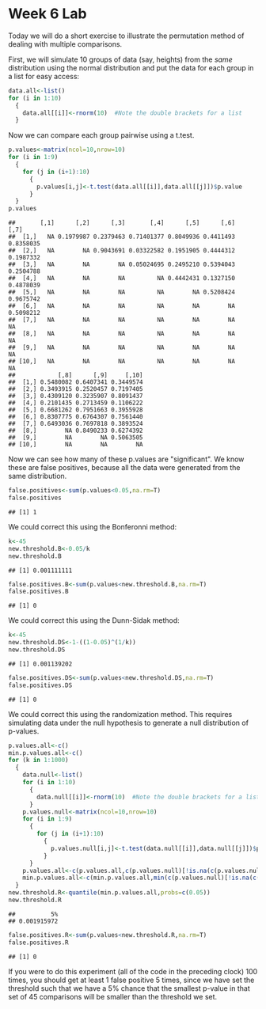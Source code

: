 Week 6 Lab
=============
  
Today we will do a short exercise to illustrate the permutation method of dealing with multiple comparisons.

First, we will simulate 10 groups of data (say, heights) from the *same* distribution using the normal distribution and put the data for each group in a list for easy access:


```r
data.all<-list()
for (i in 1:10)
  {
    data.all[[i]]<-rnorm(10)  #Note the double brackets for a list
  }
```

Now we can compare each group pairwise using a t.test.


```r
p.values<-matrix(ncol=10,nrow=10)
for (i in 1:9)
  {
    for (j in (i+1):10)
      {
        p.values[i,j]<-t.test(data.all[[i]],data.all[[j]])$p.value 
      }
  }
p.values
```

```
##       [,1]      [,2]      [,3]       [,4]      [,5]      [,6]      [,7]
##  [1,]   NA 0.1979987 0.2379463 0.71401377 0.8049936 0.4411493 0.8358035
##  [2,]   NA        NA 0.9043691 0.03322582 0.1951905 0.4444312 0.1987332
##  [3,]   NA        NA        NA 0.05024695 0.2495210 0.5394043 0.2504788
##  [4,]   NA        NA        NA         NA 0.4442431 0.1327150 0.4878039
##  [5,]   NA        NA        NA         NA        NA 0.5208424 0.9675742
##  [6,]   NA        NA        NA         NA        NA        NA 0.5098212
##  [7,]   NA        NA        NA         NA        NA        NA        NA
##  [8,]   NA        NA        NA         NA        NA        NA        NA
##  [9,]   NA        NA        NA         NA        NA        NA        NA
## [10,]   NA        NA        NA         NA        NA        NA        NA
##            [,8]      [,9]     [,10]
##  [1,] 0.5480082 0.6407341 0.3449574
##  [2,] 0.3493915 0.2520457 0.7197405
##  [3,] 0.4309120 0.3235907 0.8091437
##  [4,] 0.2101435 0.2713459 0.1106222
##  [5,] 0.6681262 0.7951663 0.3955928
##  [6,] 0.8307775 0.6764307 0.7561440
##  [7,] 0.6493036 0.7697818 0.3893524
##  [8,]        NA 0.8490233 0.6274392
##  [9,]        NA        NA 0.5063505
## [10,]        NA        NA        NA
```

Now we can see how many of these p.values are "significant". We know these are false positives, because all the data were generated from the same distribution.


```r
false.positives<-sum(p.values<0.05,na.rm=T)
false.positives
```

```
## [1] 1
```

We could correct this using the Bonferonni method:


```r
k<-45
new.threshold.B<-0.05/k
new.threshold.B
```

```
## [1] 0.001111111
```

```r
false.positives.B<-sum(p.values<new.threshold.B,na.rm=T)
false.positives.B
```

```
## [1] 0
```

We could correct this using the Dunn-Sidak method:


```r
k<-45
new.threshold.DS<-1-((1-0.05)^(1/k))
new.threshold.DS
```

```
## [1] 0.001139202
```

```r
false.positives.DS<-sum(p.values<new.threshold.DS,na.rm=T)
false.positives.DS
```

```
## [1] 0
```

We could correct this using the randomization method. This requires simulating data under the null hypothesis to generate a null distribution of p-values.



```r
p.values.all<-c()
min.p.values.all<-c()
for (k in 1:1000)
  {
    data.null<-list()
    for (i in 1:10)
      {
        data.null[[i]]<-rnorm(10)  #Note the double brackets for a list
      }
    p.values.null<-matrix(ncol=10,nrow=10)
    for (i in 1:9)
      {
        for (j in (i+1):10)
          {
            p.values.null[i,j]<-t.test(data.null[[i]],data.null[[j]])$p.value 
          }
      }
    p.values.all<-c(p.values.all,c(p.values.null)[!is.na(c(p.values.null))])
    min.p.values.all<-c(min.p.values.all,min(c(p.values.null)[!is.na(c(p.values.null))]))
  }
new.threshold.R<-quantile(min.p.values.all,probs=c(0.05))
new.threshold.R
```

```
##          5% 
## 0.001915972
```

```r
false.positives.R<-sum(p.values<new.threshold.R,na.rm=T)
false.positives.R
```

```
## [1] 0
```

If you were to do this experiment (all of the code in the preceding clock) 100 times, you should get at least 1 false positive 5 times, since we have set the threshold such that we have a 5% chance that the smallest p-value in that set of 45 comparisons will be smaller than the threshold we set.
